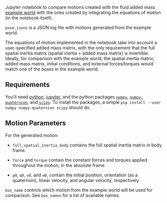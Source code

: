 Jupyter notebook to compare motions created with the fluid added mass [example world](https://github.com/gazebosim/gz-sim/blob/55ab535a41588b359df803d3efb4f9af68e62ff5/test/worlds/fluid_added_mass.sdf) with the ones created by integrating the equations of motion (in the notebook itself).

`pose.jsons` is a JSON log file with motions generated from the example world.

The equations of motion implemented in the notebook take into account a user-specified added mass matrix, with the only requirement that the full spatial inertia matrix (spatial inertia + added mass matrix) is invertible. Ideally, for comparison with the example world, the spatial inertia matrix, added mass matrix, initial conditions, and external forces/torques would match one of the _boxes_ in the example world.


## Requirements

You'll need [python](https://wiki.python.org/moin/BeginnersGuide/Download), [jupyter](https://jupyter.org/install), and the python packages [`numpy`](https://numpy.org/install/), [`numpy-quaternion`](https://github.com/moble/quaternion#quickstart), and [`scipy`](https://scipy.org/install/). To install the packages, a simple `pip install --user numpy numpy-quaternion scipy` should do.


## Motion Parameters

For the generated motion:

 - `full_spatial_inertia_body` contains the full spatial inertia matrix in body frame.

 - `force` and `torque` contain the constant forces and torques applied throughout the motion, in the absolute frame.

 - `p0`, `q0`, `v0`, and `w0`, contain the initial position, orientation (as a quaternion), linear velocity, and angular velocity, respectively.

`box_name` controls which motion from the example world will be used for comparison. See `box_names` for a list of available names.
